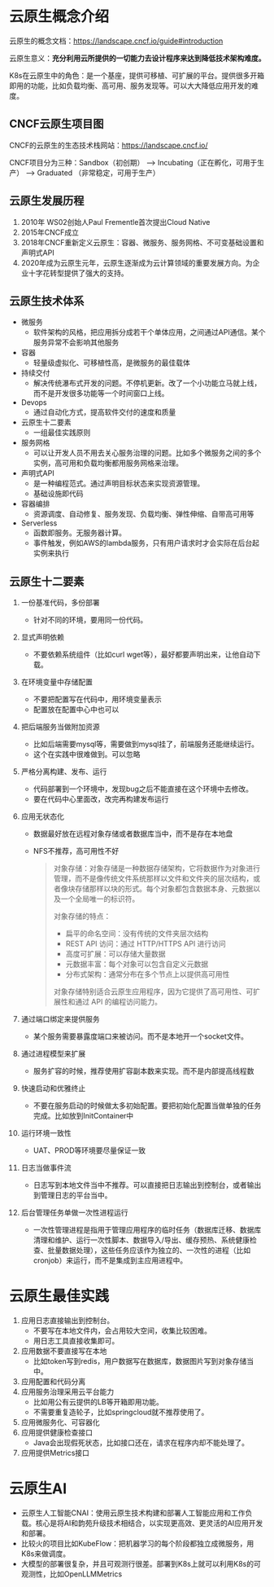 # 云原生概念介绍

云原生的概念文档：https://landscape.cncf.io/guide#introduction

云原生意义：**充分利用云所提供的一切能力去设计程序来达到降低技术架构难度。**

K8s在云原生中的角色：是一个基座，提供可移植、可扩展的平台。提供很多开箱即用的功能，比如负载均衡、高可用、服务发现等。可以大大降低应用开发的难度。

## CNCF云原生项目图

CNCF的云原生的生态技术栈网站：https://landscape.cncf.io/

CNCF项目分为三种：Sandbox（初创期） --> Incubating（正在孵化，可用于生产） --> Graduated （非常稳定，可用于生产）

## 云原生发展历程

1. 2010年 WS02创始人Paul Frementle首次提出Cloud Native
2. 2015年CNCF成立
3. 2018年CNCF重新定义云原生：容器、微服务、服务网格、不可变基础设置和声明式API
4. 2020年成为云原生元年，云原生逐渐成为云计算领域的重要发展方向。为企业十字花转型提供了强大的支持。

## 云原生技术体系

- 微服务
  - 软件架构的风格，把应用拆分成若干个单体应用，之间通过API通信。某个服务异常不会影响其他服务
- 容器
  - 轻量级虚拟化、可移植性高，是微服务的最佳载体
- 持续交付
  - 解决传统瀑布式开发的问题。不停机更新。改了一个小功能立马就上线，而不是开发很多功能等一个时间窗口上线。
- Devops
  - 通过自动化方式，提高软件交付的速度和质量
- 云原生十二要素
  - 一组最佳实践原则
- 服务网格
  - 可以让开发人员不用去关心服务治理的问题。比如多个微服务之间的多个实例，高可用和负载均衡都用服务网格来治理。
- 声明式API
  - 是一种编程范式。通过声明目标状态来实现资源管理。
  - 基础设施即代码
- 容器编排
  - 资源调度、自动修复、服务发现、负载均衡、弹性伸缩、自带高可用等
- Serverless
  - 函数即服务。无服务器计算。
  - 事件触发，例如AWS的lambda服务，只有用户请求时才会实际在后台起实例来执行

## 云原生十二要素

1. 一份基准代码，多份部署

   - 针对不同的环境，要用同一份代码。

2. 显式声明依赖

   - 不要依赖系统组件（比如curl wget等），最好都要声明出来，让他自动下载。

3. 在环境变量中存储配置

   - 不要把配置写在代码中，用环境变量表示
   - 配置放在配置中心中也可以

4. 把后端服务当做附加资源

   - 比如后端需要mysql等，需要做到mysql挂了，前端服务还能继续运行。
   - 这个在实践中很难做到。可以忽略

5. 严格分离构建、发布、运行

   - 代码部署到一个环境中，发现bug之后不能直接在这个环境中去修改。
   - 要在代码中心里面改，改完再构建发布运行

6. 应用无状态化

   - 数据最好放在远程对象存储或者数据库当中，而不是存在本地盘

   - NFS不推荐，高可用性不好

     > 对象存储：对象存储是一种数据存储架构，它将数据作为对象进行管理，而不是像传统文件系统那样以文件和文件夹的层次结构，或者像块存储那样以块的形式。每个对象都包含数据本身、元数据以及一个全局唯一的标识符。
     >
     > 对象存储的特点：
     >
     > - 扁平的命名空间：没有传统的文件夹层次结构
     > - REST API 访问：通过 HTTP/HTTPS API 进行访问
     > - 高度可扩展：可以存储大量数据
     > - 元数据丰富：每个对象可以包含自定义元数据
     > - 分布式架构：通常分布在多个节点上以提供高可用性
     >
     > 对象存储特别适合云原生应用程序，因为它提供了高可用性、可扩展性和通过 API 的编程访问能力。

7. 通过端口绑定来提供服务
   - 某个服务需要暴露度端口来被访问。而不是本地开一个socket文件。
8. 通过进程模型来扩展
   - 服务扩容的时候，推荐使用扩容副本数来实现。而不是内部提高线程数
9. 快速启动和优雅终止
   - 不要在服务启动的时候做太多初始配置。要把初始化配置当做单独的任务完成。比如放到InitContainer中
10. 运行环境一致性
    - UAT、PROD等环境要尽量保证一致
11. 日志当做事件流
    - 日志写到本地文件当中不推荐。可以直接把日志输出到控制台，或者输出到管理日志的平台当中。
12. 后台管理任务单做一次性进程运行
    - 一次性管理进程是指用于管理应用程序的临时任务（数据库迁移、数据库清理和维护、运行一次性脚本、数据导入/导出、缓存预热、系统健康检查、批量数据处理），这些任务应该作为独立的、一次性的进程（比如cronjob）来运行，而不是集成到主应用进程中。

# 云原生最佳实践

1. 应用日志直接输出到控制台。
   - 不要写在本地文件内，会占用较大空间，收集比较困难。
   - 用日志工具直接收集即可。
2. 应用数据不要直接写在本地
   - 比如token写到redis，用户数据写在数据库，数据图片写到对象存储当中。
3. 应用配置和代码分离
4. 应用服务治理采用云平台能力
   - 比如用公有云提供的LB等开箱即用功能。
   - 不需要重复造轮子，比如springcloud就不推荐使用了。
5. 应用微服务化、可容器化
6. 应用提供健康检查接口
   - Java会出现假死状态，比如接口还在，请求在程序内却不能处理了。
7. 应用提供Metrics接口

# 云原生AI

- 云原生人工智能CNAI：使用云原生技术构建和部署人工智能应用和工作负载。核心是将AI和韵苑升级技术相结合，以实现更高效、更灵活的AI应用开发和部署。
- 比较火的项目比如KubeFlow：把机器学习的每个阶段都独立成微服务，用K8s来做调度。
- 大模型的部署很复杂，并且可观测行很差。部署到K8s上就可以利用K8s的可观测性，比如OpenLLMMetrics